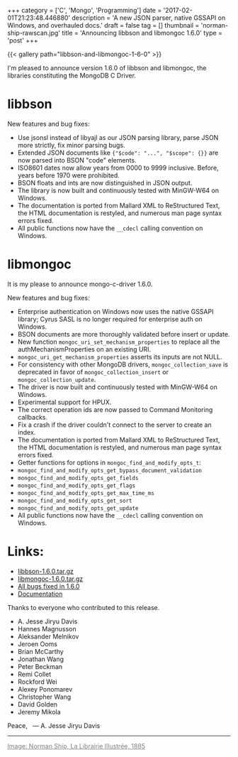 +++
category = ['C', 'Mongo', 'Programming']
date = '2017-02-01T21:23:48.446880'
description = 'A new JSON parser, native GSSAPI on Windows, and overhauled docs.'
draft = false
tag = []
thumbnail = 'norman-ship-rawscan.jpg'
title = 'Announcing libbson and libmongoc 1.6.0'
type = 'post'
+++

{{< gallery path="libbson-and-libmongoc-1-6-0" >}}

I'm pleased to announce version 1.6.0 of libbson and libmongoc,
the libraries constituting the MongoDB C Driver.

# **libbson**

New features and bug fixes:

* Use jsonsl instead of libyajl as our JSON parsing library, parse JSON more
strictly, fix minor parsing bugs.
* Extended JSON documents like ``{"$code": "...", "$scope": {}}`` are now parsed
into BSON "code" elements.
* ISO8601 dates now allow years from 0000 to 9999 inclusive. Before, years
before 1970 were prohibited.
* BSON floats and ints are now distinguished in JSON output.
* The library is now built and continuously tested with MinGW-W64 on Windows.
* The documentation is ported from Mallard XML to ReStructured Text, the
HTML documentation is restyled, and numerous man page syntax errors fixed.
* All public functions now have the ``__cdecl`` calling convention on Windows.

# **libmongoc**

It is my please to announce mongo-c-driver 1.6.0.

New features and bug fixes:

* Enterprise authentication on Windows now uses the native GSSAPI library;
Cyrus SASL is no longer required for enterprise auth on Windows.
* BSON documents are more thoroughly validated before insert or update.
* New function ``mongoc_uri_set_mechanism_properties`` to replace all the
authMechanismProperties on an existing URI.
* ``mongoc_uri_get_mechanism_properties`` asserts its inputs are not NULL.
* For consistency with other MongoDB drivers, ``mongoc_collection_save`` is
deprecated in favor of ``mongoc_collection_insert`` or ``mongoc_collection_update``.
* The driver is now built and continuously tested with MinGW-W64 on Windows.
* Experimental support for HPUX.
* The correct operation ids are now passed to Command Monitoring callbacks.
* Fix a crash if the driver couldn't connect to the server to create an index.
* The documentation is ported from Mallard XML to ReStructured Text, the
HTML documentation is restyled, and numerous man page syntax errors fixed.
* Getter functions for options in ``mongoc_find_and_modify_opts_t``:
* ``mongoc_find_and_modify_opts_get_bypass_document_validation``
* ``mongoc_find_and_modify_opts_get_fields``
* ``mongoc_find_and_modify_opts_get_flags``
* ``mongoc_find_and_modify_opts_get_max_time_ms``
* ``mongoc_find_and_modify_opts_get_sort``
* ``mongoc_find_and_modify_opts_get_update``
* All public functions now have the ``__cdecl`` calling convention on Windows.


# **Links:**

* [libbson-1.6.0.tar.gz](https://github.com/mongodb/libbson/releases/download/1.6.0/libbson-1.6.0.tar.gz)
* [libmongoc-1.6.0.tar.gz](https://github.com/mongodb/mongo-c-driver/releases/download/1.6.0/mongo-c-driver-1.6.0.tar.gz)
* [All bugs fixed in 1.6.0](https://jira.mongodb.org/browse/CDRIVER/fixforversion/17213/)
* [Documentation](http://mongoc.org/)


Thanks to everyone who contributed to this release.

<ul><li>A. Jesse Jiryu Davis<li>Hannes Magnusson<li>Aleksander Melnikov<li>Jeroen Ooms<li>Brian McCarthy<li>Jonathan Wang<li>Peter Beckman<li>Remi Collet<li>Rockford Wei<li>Alexey Ponomarev<li>Christopher Wang<li>David Golden<li>Jeremy Mikola</ul>

Peace, 
&nbsp;&nbsp;&mdash; A. Jesse Jiryu Davis

<hr/>

<a style="color: gray" href="http://www.oldbookillustrations.com/illustrations/norman-ship/">Image: Norman Ship, La Librairie Illustrée, 1885</a>
